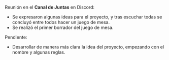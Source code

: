 Reunión en el **Canal de Juntas** en Discord:
* Se expresaron algunas ideas para el proyecto, y tras escuchar todas se concluyó entre todos hacer un juego de mesa.
* Se realizó el primer borrador del juego de mesa.

Pendiente:
* Desarrollar de manera más clara la idea del proyecto, empezando con el nombre y algunas reglas.
